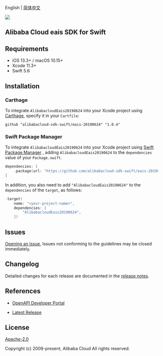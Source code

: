 English | [简体中文](README-CN.md)

![](https://aliyunsdk-pages.alicdn.com/icons/AlibabaCloud.svg)

## Alibaba Cloud eais SDK for Swift

## Requirements

- iOS 13.3+ / macOS 10.15+
- Xcode 11.3+
- Swift 5.6

## Installation

### Carthage

To integrate `AlibabacloudEais20190624` into your Xcode project using [Carthage](https://github.com/Carthage/Carthage), specify it in your `Cartfile`:

```ogdl
github "alibabacloud-sdk-swift/eais-20190624" "1.0.4"
```

### Swift Package Manager

To integrate `AlibabacloudEais20190624` into your Xcode project using [Swift Package Manager](https://swift.org/package-manager/) , adding `AlibabacloudEais20190624` to the `dependencies` value of your `Package.swift`.

```swift
dependencies: [
    .package(url: "https://github.com/alibabacloud-sdk-swift/eais-20190624.git", from: "1.0.4")
]
```

In addition, you also need to add `"AlibabacloudEais20190624"` to the `dependencies` of the `target`, as follows:

```swift
.target(
    name: "<your-project-name>",
    dependencies: [
        "AlibabacloudEais20190624",
    ])
```

## Issues

[Opening an Issue](https://github.com/alibabacloud-sdk-swift/eais-20190624/issues/new), Issues not conforming to the guidelines may be closed immediately.

## Changelog

Detailed changes for each release are documented in the [release notes](./ChangeLog.txt).

## References

* [OpenAPI Developer Portal](https://next.api.alibabacloud.com/home)
- [Latest Release](https://github.com/alibabacloud-sdk-swift/eais-20190624)

## License

[Apache-2.0](http://www.apache.org/licenses/LICENSE-2.0)

Copyright (c) 2009-present, Alibaba Cloud All rights reserved.

